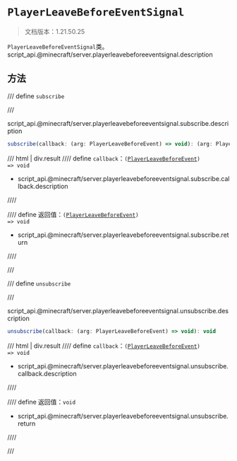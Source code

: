 # `PlayerLeaveBeforeEventSignal`

> 文档版本：1.21.50.25

`PlayerLeaveBeforeEventSignal`类。script_api.@minecraft/server.playerleavebeforeeventsignal.description

## 方法

/// define
`subscribe`


///

script_api.@minecraft/server.playerleavebeforeeventsignal.subscribe.description

```js
subscribe(callback: (arg: PlayerLeaveBeforeEvent) => void): (arg: PlayerLeaveBeforeEvent) => void
```

/// html | div.result
//// define
`callback`：<code>(<a href="../playerleavebeforeevent/">PlayerLeaveBeforeEvent</a>) =&gt; void</code>

- script_api.@minecraft/server.playerleavebeforeeventsignal.subscribe.callback.description


////

//// define
返回值：<code>(<a href="../playerleavebeforeevent/">PlayerLeaveBeforeEvent</a>) =&gt; void</code>

- script_api.@minecraft/server.playerleavebeforeeventsignal.subscribe.return


////

///


/// define
`unsubscribe`


///

script_api.@minecraft/server.playerleavebeforeeventsignal.unsubscribe.description

```js
unsubscribe(callback: (arg: PlayerLeaveBeforeEvent) => void): void
```

/// html | div.result
//// define
`callback`：<code>(<a href="../playerleavebeforeevent/">PlayerLeaveBeforeEvent</a>) =&gt; void</code>

- script_api.@minecraft/server.playerleavebeforeeventsignal.unsubscribe.callback.description


////

//// define
返回值：`void`

- script_api.@minecraft/server.playerleavebeforeeventsignal.unsubscribe.return


////

///

